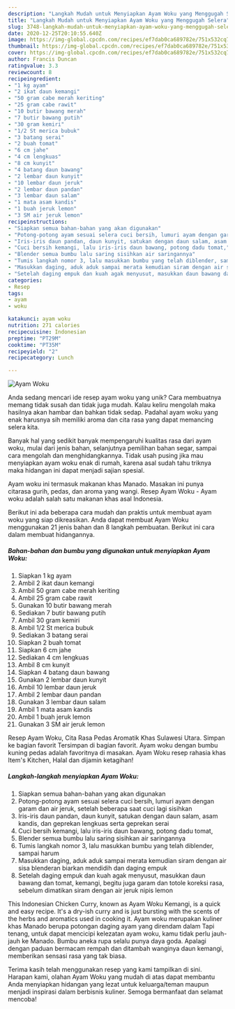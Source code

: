 ```yaml
---
description: "Langkah Mudah untuk Menyiapkan Ayam Woku yang Menggugah Selera"
title: "Langkah Mudah untuk Menyiapkan Ayam Woku yang Menggugah Selera"
slug: 3748-langkah-mudah-untuk-menyiapkan-ayam-woku-yang-menggugah-selera
date: 2020-12-25T20:10:55.640Z
image: https://img-global.cpcdn.com/recipes/ef7dab0ca689782e/751x532cq70/ayam-woku-foto-resep-utama.jpg
thumbnail: https://img-global.cpcdn.com/recipes/ef7dab0ca689782e/751x532cq70/ayam-woku-foto-resep-utama.jpg
cover: https://img-global.cpcdn.com/recipes/ef7dab0ca689782e/751x532cq70/ayam-woku-foto-resep-utama.jpg
author: Francis Duncan
ratingvalue: 3.3
reviewcount: 8
recipeingredient:
- "1 kg ayam"
- "2 ikat daun kemangi"
- "50 gram cabe merah keriting"
- "25 gram cabe rawit"
- "10 butir bawang merah"
- "7 butir bawang putih"
- "30 gram kemiri"
- "1/2 St merica bubuk"
- "3 batang serai"
- "2 buah tomat"
- "6 cm jahe"
- "4 cm lengkuas"
- "8 cm kunyit"
- "4 batang daun bawang"
- "2 lembar daun kunyit"
- "10 lembar daun jeruk"
- "2 lembar daun pandan"
- "3 lembar daun salam"
- "1 mata asam kandis"
- "1 buah jeruk lemon"
- "3 SM air jeruk lemon"
recipeinstructions:
- "Siapkan semua bahan-bahan yang akan digunakan"
- "Potong-potong ayam sesuai selera cuci bersih, lumuri ayam dengan garam dan air jeruk, setelah beberapa saat cuci lagi sisihkan"
- "Iris-iris daun pandan, daun kunyit, satukan dengan daun salam, asam kandis, dan geprekan lengkuas serta geprekan serai"
- "Cuci bersih kemangi, lalu iris-iris daun bawang, potong dadu tomat,"
- "Blender semua bumbu lalu saring sisihkan air saringannya"
- "Tumis langkah nomor 3, lalu masukkan bumbu yang telah diblender, sampai harum"
- "Masukkan daging, aduk aduk sampai merata kemudian siram dengan air sisa blenderan biarkan mendidih dan daging empuk"
- "Setelah daging empuk dan kuah agak menyusut, masukkan daun bawang dan tomat, kemangi, begitu juga garam dan totole koreksi rasa, sebelum dimatikan siram dengan air jeruk nipis lemon"
categories:
- Resep
tags:
- ayam
- woku

katakunci: ayam woku 
nutrition: 271 calories
recipecuisine: Indonesian
preptime: "PT29M"
cooktime: "PT35M"
recipeyield: "2"
recipecategory: Lunch

---
```



![Ayam Woku](https://img-global.cpcdn.com/recipes/ef7dab0ca689782e/751x532cq70/ayam-woku-foto-resep-utama.jpg)

Anda sedang mencari ide resep ayam woku yang unik? Cara membuatnya memang tidak susah dan tidak juga mudah. Kalau keliru mengolah maka hasilnya akan hambar dan bahkan tidak sedap. Padahal ayam woku yang enak harusnya sih memiliki aroma dan cita rasa yang dapat memancing selera kita.

Banyak hal yang sedikit banyak mempengaruhi kualitas rasa dari ayam woku, mulai dari jenis bahan, selanjutnya pemilihan bahan segar, sampai cara mengolah dan menghidangkannya. Tidak usah pusing jika mau menyiapkan ayam woku enak di rumah, karena asal sudah tahu triknya maka hidangan ini dapat menjadi sajian spesial.

Ayam woku ini termasuk makanan khas Manado. Masakan ini punya citarasa gurih, pedas, dan aroma yang wangi. Resep Ayam Woku - Ayam woku adalah salah satu makanan khas asal Indonesia.


Berikut ini ada beberapa cara mudah dan praktis untuk membuat ayam woku yang siap dikreasikan. Anda dapat membuat Ayam Woku menggunakan 21 jenis bahan dan 8 langkah pembuatan. Berikut ini cara dalam membuat hidangannya.

<!--inarticleads1-->

##### Bahan-bahan dan bumbu yang digunakan untuk menyiapkan Ayam Woku:

1. Siapkan 1 kg ayam
1. Ambil 2 ikat daun kemangi
1. Ambil 50 gram cabe merah keriting
1. Ambil 25 gram cabe rawit
1. Gunakan 10 butir bawang merah
1. Sediakan 7 butir bawang putih
1. Ambil 30 gram kemiri
1. Ambil 1/2 St merica bubuk
1. Sediakan 3 batang serai
1. Siapkan 2 buah tomat
1. Siapkan 6 cm jahe
1. Sediakan 4 cm lengkuas
1. Ambil 8 cm kunyit
1. Siapkan 4 batang daun bawang
1. Gunakan 2 lembar daun kunyit
1. Ambil 10 lembar daun jeruk
1. Ambil 2 lembar daun pandan
1. Gunakan 3 lembar daun salam
1. Ambil 1 mata asam kandis
1. Ambil 1 buah jeruk lemon
1. Gunakan 3 SM air jeruk lemon


Resep Ayam Woku, Cita Rasa Pedas Aromatik Khas Sulawesi Utara. Simpan ke bagian favorit Tersimpan di bagian favorit. Ayam woku dengan bumbu kuning pedas adalah favoritnya di masakan. Ayam Woku resep rahasia khas Item&#39;s Kitchen, Halal dan dijamin ketagihan! 

<!--inarticleads2-->

##### Langkah-langkah menyiapkan Ayam Woku:

1. Siapkan semua bahan-bahan yang akan digunakan
1. Potong-potong ayam sesuai selera cuci bersih, lumuri ayam dengan garam dan air jeruk, setelah beberapa saat cuci lagi sisihkan
1. Iris-iris daun pandan, daun kunyit, satukan dengan daun salam, asam kandis, dan geprekan lengkuas serta geprekan serai
1. Cuci bersih kemangi, lalu iris-iris daun bawang, potong dadu tomat,
1. Blender semua bumbu lalu saring sisihkan air saringannya
1. Tumis langkah nomor 3, lalu masukkan bumbu yang telah diblender, sampai harum
1. Masukkan daging, aduk aduk sampai merata kemudian siram dengan air sisa blenderan biarkan mendidih dan daging empuk
1. Setelah daging empuk dan kuah agak menyusut, masukkan daun bawang dan tomat, kemangi, begitu juga garam dan totole koreksi rasa, sebelum dimatikan siram dengan air jeruk nipis lemon


This Indonesian Chicken Curry, known as Ayam Woku Kemangi, is a quick and easy recipe. It&#39;s a dry-ish curry and is just bursting with the scents of the herbs and aromatics used in cooking it. Ayam woku merupakan kuliner khas Manado berupa potongan daging ayam yang direndam dalam Tapi tenang, untuk dapat mencicipi kelezatan ayam woku, kamu tidak perlu jauh-jauh ke Manado. Bumbu aneka rupa selalu punya daya goda. Apalagi dengan paduan bermacam rempah dan ditambah wanginya daun kemangi, memberikan sensasi rasa yang tak biasa. 

Terima kasih telah menggunakan resep yang kami tampilkan di sini. Harapan kami, olahan Ayam Woku yang mudah di atas dapat membantu Anda menyiapkan hidangan yang lezat untuk keluarga/teman maupun menjadi inspirasi dalam berbisnis kuliner. Semoga bermanfaat dan selamat mencoba!
